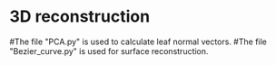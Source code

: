 # 3D reconstruction
#The file "PCA.py" is used to calculate leaf normal vectors. 
#The file "Bezier_curve.py" is used for surface reconstruction.
